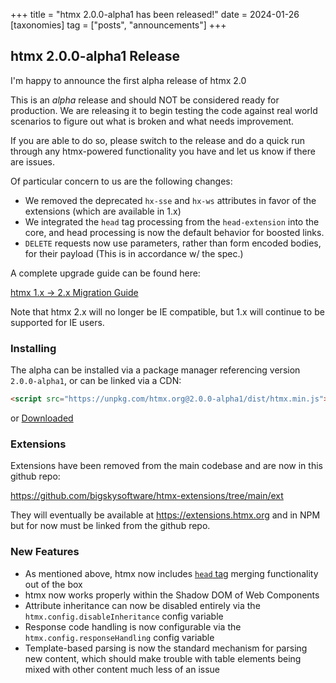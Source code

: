 +++
title = "htmx 2.0.0-alpha1 has been released!"
date = 2024-01-26
[taxonomies]
tag = ["posts", "announcements"]
+++

## htmx 2.0.0-alpha1 Release

I'm happy to announce the first alpha release of htmx 2.0

This is an _alpha_ release and should NOT be considered ready for production.  We are releasing it to begin testing
the code against real world scenarios to figure out what is broken and what needs improvement.

If you are able to do so, please switch to the release and do a quick run through any htmx-powered functionality you
have and let us know if there are issues.

Of particular concern to us are the following changes:

* We removed the deprecated `hx-sse` and `hx-ws` attributes in favor of the extensions (which are available in 1.x)
* We integrated the `head` tag processing from the `head-extension` into the core, and head processing is now the default
  behavior for boosted links.
* `DELETE` requests now use parameters, rather than form encoded bodies, for their payload (This is in accordance w/ the spec.)

A complete upgrade guide can be found here:

[htmx 1.x -> 2.x Migration Guide](@/migration-guide-htmx-1.md)

Note that htmx 2.x will no longer be IE compatible, but 1.x will continue to be supported for IE users.

### Installing

The alpha can be installed via a package manager referencing version `2.0.0-alpha1`, or can be linked via a CDN:

```html
<script src="https://unpkg.com/htmx.org@2.0.0-alpha1/dist/htmx.min.js"></script>
```

or <a href="https://unpkg.com/htmx.org@2.0.0-alpha1/dist/htmx.min.js" download>Downloaded</a>

### Extensions

Extensions have been removed from the main codebase and are now in this github repo:

<https://github.com/bigskysoftware/htmx-extensions/tree/main/ext>

They will eventually be available at <https://extensions.htmx.org> and in NPM but for now must be linked from the
github repo.

### New Features

* As mentioned above, htmx now includes [`head` tag](@/docs.md#head) merging functionality out of the box
* htmx now works properly within the Shadow DOM of Web Components
* Attribute inheritance can now be disabled entirely via the `htmx.config.disableInheritance` config variable
* Response code handling is now configurable via the `htmx.config.responseHandling` config variable
* Template-based parsing is now the standard mechanism for parsing new content, which should make trouble with
  table elements being mixed with other content much less of an issue
